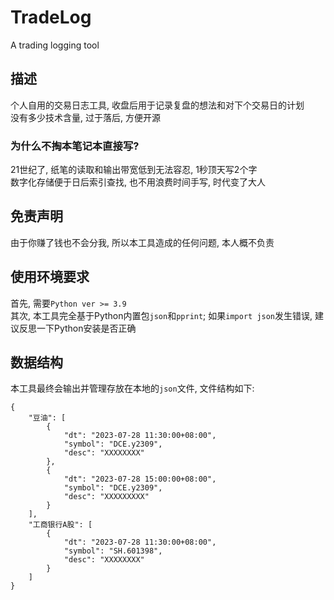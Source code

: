 # TradeLog
A trading logging tool
## 描述
个人自用的交易日志工具, 收盘后用于记录复盘的想法和对下个交易日的计划<br>
没有多少技术含量, 过于落后, 方便开源<br>
### 为什么不掏本笔记本直接写?
21世纪了, 纸笔的读取和输出带宽低到无法容忍, 1秒顶天写2个字<br>
数字化存储便于日后索引查找, 也不用浪费时间手写, 时代变了大人<br>
## 免责声明
由于你赚了钱也不会分我, 所以本工具造成的任何问题, 本人概不负责<br>
## 使用环境要求
首先, 需要`Python ver >= 3.9`<br>
其次, 本工具完全基于Python内置包`json`和`pprint`; 如果`import json`发生错误, 建议反思一下Python安装是否正确<br>
## 数据结构
本工具最终会输出并管理存放在本地的`json`文件, 文件结构如下:
```
{
    "豆油": [
        {
            "dt": "2023-07-28 11:30:00+08:00",
            "symbol": "DCE.y2309",
            "desc": "XXXXXXXX"
        },
        {
            "dt": "2023-07-28 15:00:00+08:00",
            "symbol": "DCE.y2309",
            "desc": "XXXXXXXXX"
        }
    ],
    "工商银行A股": [
        {
            "dt": "2023-07-28 11:30:00+08:00",
            "symbol": "SH.601398",
            "desc": "XXXXXXXX"
        }
    ]
}
```
